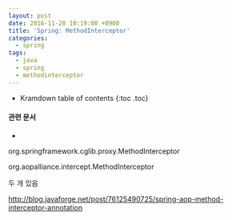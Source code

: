 ```yaml
---
layout: post
date: 2016-11-28 10:19:00 +0900
title: 'Spring: MethodInterceptor'
categories:
  - spring
tags:
  - java
  - spring
  - methodinterceptor
---
```


* Kramdown table of contents
{:toc .toc}

#### 관련 문서

-

org.springframework.cglib.proxy.MethodInterceptor

org.aopalliance.intercept.MethodInterceptor

두 개 있음

http://blog.javaforge.net/post/76125490725/spring-aop-method-interceptor-annotation
